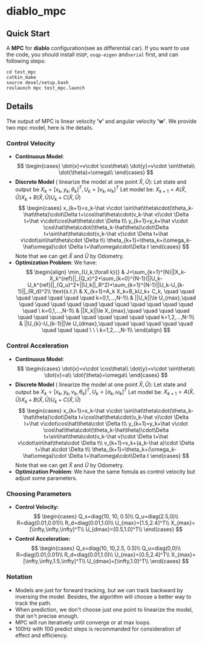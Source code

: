 # diablo_mpc

## Quick Start

A **MPC** for **diablo** configuration(see as differential car).
If you want to use the code, you should install `OSQP`, `osqp-eigen` and`serial` first, and can following steps:

```
cd test_mpc
catkin_make
source devel/setup.bash
roslaunch mpc test_mpc.launch
```

## Details

The output of MPC is linear velocity **'v'** and angular velocity **'w'**. We provide two mpc model, here is the details.

### Control Velocity

* **Continuous Model**:
$$
\begin{cases}
\dot{x}=v\cdot \cos\theta\\
\dot{y}=v\cdot \sin\theta\\
\dot{\theta}=\omega\\
\end{cases}
$$
* **Discrete Model** ( linearize the model at one point $\hat{X},\hat U$):
Let state and output be $X_k=[x_k,y_k,\theta_k]^T,U_k=[v_k,\omega_k]^T$
Let model be: $X_{k+1}=A(\hat X,\hat U)X_k+B(\hat X,\hat U)U_k+C(\hat X,\hat U)$
$$
\begin{cases}
x_{k+1}=x_k-\hat v\cdot \sin\hat\theta\cdot(\theta_k-\hat\theta)\cdot\Delta t+\cos\hat\theta\cdot(v_k-\hat v)\cdot \Delta t+\hat v\cdot\cos\hat\theta\cdot \Delta t\\
y_{k+1}=y_k+\hat v\cdot \cos\hat\theta\cdot(\theta_k-\hat\theta)\cdot\Delta t+\sin\hat\theta\cdot(v_k-\hat v)\cdot \Delta t+\hat v\cdot\sin\hat\theta\cdot \Delta t\\
\theta_{k+1}=\theta_k+(\omega_k-\hat\omega)\cdot \Delta t+\hat\omega\cdot\Delta t
\end{cases}
$$Note that we can get $\hat X$ and $\hat U$ by Odometry.
* **Optimization Problem**:
We have:
$$
\begin{align}
\min_{U_k,\forall k}{}
& J=\sum_{k=1}^{N}||X_k-X_k^{ref}||_{Q_x}^2+\sum_{k=0}^{N-1}(||U_k-U_k^{ref}||_{Q_u}^2+||U_k||_R^2)+\sum_{k=1}^{N-1}||U_k-U_{k-1}||_{R_d}^2\\
\text{s.t.}\
& X_{k+1}=A_k X_k+B_kU_k+ C_k, \quad \quad \quad \quad \quad \quad \quad k=0,1,...,N-1\\
& ||U_k||\le U_{max},\quad \quad \quad \quad \quad \quad \quad \quad \quad \quad  \quad \quad \quad \ k=0,1,...,N-1\\
& ||X_k||\le X_{max},\quad \quad \quad \quad \quad \quad \quad \quad \quad \quad  \quad \quad \quad k=1,2,...,N-1\\
& ||U_{k}-U_{k-1}||\le U_{dmax},\quad \quad \quad \quad \quad \quad \quad \quad \quad \ \ \ k=1,2,...,N-1\\
\end{align}
$$

### Control Acceleration

* **Continuous Model**:
$$
\begin{cases}
\dot{x}=v\cdot \cos\theta\\
\dot{y}=v\cdot \sin\theta\\
\dot{v}=a\\
\dot{\theta}=\omega\\
\end{cases}
$$
* **Discrete Model** ( linearize the model at one point $\hat{X},\hat U$):
Let state and output be $X_k=[x_k,y_k,v_k,\theta_k]^T,U_k=[a_k,\omega_k]^T$
Let model be: $X_{k+1}=A(\hat X,\hat U)X_k+B(\hat X,\hat U)U_k+C(\hat X,\hat U)$
$$
\begin{cases}
x_{k+1}=x_k-\hat v\cdot \sin\hat\theta\cdot(\theta_k-\hat\theta)\cdot\Delta t+\cos\hat\theta\cdot(v_k-\hat v)\cdot \Delta t+\hat v\cdot\cos\hat\theta\cdot \Delta t\\
y_{k+1}=y_k+\hat v\cdot \cos\hat\theta\cdot(\theta_k-\hat\theta)\cdot\Delta t+\sin\hat\theta\cdot(v_k-\hat v)\cdot \Delta t+\hat v\cdot\sin\hat\theta\cdot \Delta t\\
v_{k+1}=v_k+(a_k-\hat a)\cdot \Delta t+\hat a\cdot \Delta t\\
\theta_{k+1}=\theta_k+(\omega_k-\hat\omega)\cdot \Delta t+\hat\omega\cdot\Delta t
\end{cases}
$$Note that we can get $\hat X$ and $\hat U$ by Odometry.
* **Optimization Problem**:
We have the same fomula as control velocity but adjust some parameters.

### Choosing Parameters

* **Control Velocity:**
$$
\begin{cases}
Q_x=diag(10, 10, 0.5)\\
Q_u=diag(2.5,0)\\
R=diag(0.01,0.01)\\
R_d=diag(0.01,1.0)\\
U_{max}=[1.5,2.4]^T\\
X_{max}=[\infty,\infty,\infty]^T\\
U_{dmax}=[0.5,1.0]^T\\
\end{cases}
$$
* **Control Acceleration:**
$$
\begin{cases}
Q_x=diag(10, 10,2.5, 0.5)\\
Q_u=diag(0,0)\\
R=diag(0.01,0.01)\\
R_d=diag(0.01,1.0)\\
U_{max}=[0.5,2.4]^T\\
X_{max}=[\infty,\infty,1.5,\infty]^T\\
U_{dmax}=[\infty,1.0]^T\\
\end{cases}
$$

### Notation

* Models are just for forward tracking, but we can track backward by inversing the model. Besides, the algorithm will choose a better way to track the path.
* When prediction, we don't choose just one point to linearize the model, that isn't precise enough.
* MPC will run iteratively until converge or at max loops.
* 100Hz with 100 predict steps is recommanded for consideration of effect and efficiency.
